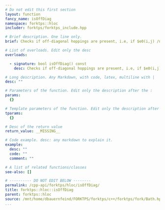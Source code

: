 ```yaml
---
# Do not edit this first section
layout: function
fancy_name: isOffDiag
namespace: forktps::hloc
includer: forktps/forktps_include.hpp

# Brief description. One line only.
brief: Checks if off-diagonal hoppings are present, i.e, if $e0(i,j) /neq 0$ for $i /neq j$

# List of overloads. Edit only the desc
overloads:

  - signature: bool isOffDiag() const
    desc: Checks if off-diagonal hoppings are present, i.e, if $e0(i,j) /neq 0$ for $i /neq j$

# Long description. Any Markdown, with code, latex, multiline with |
desc: ""

# Parameters of the function. Edit only the description after the :
params:
  {}

# Template parameters of the function. Edit only the description after the :
tparams:
  {}

# Desc of the return value
return_value: __MISSING__

# Code example. desc: any markdown to explain it.
example:
  desc: ""
  code: ""
  comment: ""

# A list of related functions/classes
see-also: []

# ---------- DO NOT EDIT BELOW --------
permalink: /cpp-api/forktps/hloc/isOffDiag/
title: forktps::hloc::isOffDiag
parent: forktps::hloc
source: /mnt/home/dbauernfeind/FORKTPS/forktps/c++/forktps/fork/Bath.hpp
...
```


